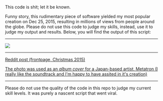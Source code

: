 This code is shit; let it be known.

Funny story, this rudimentary piece of software yielded my most popular creation on Dec 25, 2015, resulting in millions of views from people around the globe. Please do not use this code to judge my skills, instead, use it to judge my output and results. Below, you will find the output of this script:


---

![](http://i.imgur.com/t6JShXt.png)


---
[Reddit post (frontpage, Christmas 2015)](https://www.reddit.com/r/dataisbeautiful/comments/3y5t1t/i_visualized_my_instagram_connections_oc/)

[The photo was used as an *album cover* for a Japan-based artist, Metatron (I really like the soundtrack and I'm happy to have assited in it's creation)](https://hellobilly.bandcamp.com/releases)

---

Please do not use the quality of the code in this repo to judge my current skill levels. It was purely a nascent script that went viral.
